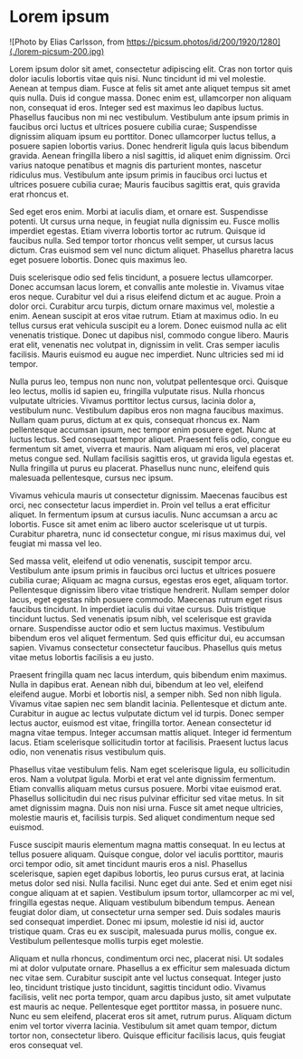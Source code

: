 # Lorem ipsum

![Photo by Elias Carlsson, from https://picsum.photos/id/200/1920/1280](./lorem-picsum-200.jpg)

Lorem ipsum dolor sit amet, consectetur adipiscing elit. Cras non tortor quis dolor iaculis lobortis vitae quis nisi. Nunc tincidunt id mi vel molestie. Aenean at tempus diam. Fusce at felis sit amet ante aliquet tempus sit amet quis nulla. Duis id congue massa. Donec enim est, ullamcorper non aliquam non, consequat id eros. Integer sed est maximus leo dapibus luctus. Phasellus faucibus non mi nec vestibulum. Vestibulum ante ipsum primis in faucibus orci luctus et ultrices posuere cubilia curae; Suspendisse dignissim aliquam ipsum eu porttitor. Donec ullamcorper luctus tellus, a posuere sapien lobortis varius. Donec hendrerit ligula quis lacus bibendum gravida. Aenean fringilla libero a nisl sagittis, id aliquet enim dignissim. Orci varius natoque penatibus et magnis dis parturient montes, nascetur ridiculus mus. Vestibulum ante ipsum primis in faucibus orci luctus et ultrices posuere cubilia curae; Mauris faucibus sagittis erat, quis gravida erat rhoncus et.

Sed eget eros enim. Morbi at iaculis diam, et ornare est. Suspendisse potenti. Ut cursus urna neque, in feugiat nulla dignissim eu. Fusce mollis imperdiet egestas. Etiam viverra lobortis tortor ac rutrum. Quisque id faucibus nulla. Sed tempor tortor rhoncus velit semper, ut cursus lacus dictum. Cras euismod sem vel nunc dictum aliquet. Phasellus pharetra lacus eget posuere lobortis. Donec quis maximus leo.

Duis scelerisque odio sed felis tincidunt, a posuere lectus ullamcorper. Donec accumsan lacus lorem, et convallis ante molestie in. Vivamus vitae eros neque. Curabitur vel dui a risus eleifend dictum et ac augue. Proin a dolor orci. Curabitur arcu turpis, dictum ornare maximus vel, molestie a enim. Aenean suscipit at eros vitae rutrum. Etiam at maximus odio. In eu tellus cursus erat vehicula suscipit eu a lorem. Donec euismod nulla ac elit venenatis tristique. Donec ut dapibus nisl, commodo congue libero. Mauris erat elit, venenatis nec volutpat in, dignissim in velit. Cras semper iaculis facilisis. Mauris euismod eu augue nec imperdiet. Nunc ultricies sed mi id tempor.

Nulla purus leo, tempus non nunc non, volutpat pellentesque orci. Quisque leo lectus, mollis id sapien eu, fringilla vulputate risus. Nulla rhoncus vulputate ultricies. Vivamus porttitor lectus cursus, lacinia dolor a, vestibulum nunc. Vestibulum dapibus eros non magna faucibus maximus. Nullam quam purus, dictum at ex quis, consequat rhoncus ex. Nam pellentesque accumsan ipsum, nec tempor enim posuere eget. Nunc at luctus lectus. Sed consequat tempor aliquet. Praesent felis odio, congue eu fermentum sit amet, viverra et mauris. Nam aliquam mi eros, vel placerat metus congue sed. Nullam facilisis sagittis eros, ut gravida ligula egestas et. Nulla fringilla ut purus eu placerat. Phasellus nunc nunc, eleifend quis malesuada pellentesque, cursus nec ipsum.

Vivamus vehicula mauris ut consectetur dignissim. Maecenas faucibus est orci, nec consectetur lacus imperdiet in. Proin vel tellus a erat efficitur aliquet. In fermentum ipsum at cursus iaculis. Nunc accumsan a arcu ac lobortis. Fusce sit amet enim ac libero auctor scelerisque ut ut turpis. Curabitur pharetra, nunc id consectetur congue, mi risus maximus dui, vel feugiat mi massa vel leo.

Sed massa velit, eleifend ut odio venenatis, suscipit tempor arcu. Vestibulum ante ipsum primis in faucibus orci luctus et ultrices posuere cubilia curae; Aliquam ac magna cursus, egestas eros eget, aliquam tortor. Pellentesque dignissim libero vitae tristique hendrerit. Nullam semper dolor lacus, eget egestas nibh posuere commodo. Maecenas rutrum eget risus faucibus tincidunt. In imperdiet iaculis dui vitae cursus. Duis tristique tincidunt luctus. Sed venenatis ipsum nibh, vel scelerisque est gravida ornare. Suspendisse auctor odio et sem luctus maximus. Vestibulum bibendum eros vel aliquet fermentum. Sed quis efficitur dui, eu accumsan sapien. Vivamus consectetur consectetur faucibus. Phasellus quis metus vitae metus lobortis facilisis a eu justo.

Praesent fringilla quam nec lacus interdum, quis bibendum enim maximus. Nulla in dapibus erat. Aenean nibh dui, bibendum at leo vel, eleifend eleifend augue. Morbi et lobortis nisl, a semper nibh. Sed non nibh ligula. Vivamus vitae sapien nec sem blandit lacinia. Pellentesque et dictum ante. Curabitur in augue ac lectus vulputate dictum vel id turpis. Donec semper lectus auctor, euismod est vitae, fringilla tortor. Aenean consectetur id magna vitae tempus. Integer accumsan mattis aliquet. Integer id fermentum lacus. Etiam scelerisque sollicitudin tortor at facilisis. Praesent luctus lacus odio, non venenatis risus vestibulum quis.

Phasellus vitae vestibulum felis. Nam eget scelerisque ligula, eu sollicitudin eros. Nam a volutpat ligula. Morbi et erat vel ante dignissim fermentum. Etiam convallis aliquam metus cursus posuere. Morbi vitae euismod erat. Phasellus sollicitudin dui nec risus pulvinar efficitur sed vitae metus. In sit amet dignissim magna. Duis non nisi urna. Fusce sit amet neque ultricies, molestie mauris et, facilisis turpis. Sed aliquet condimentum neque sed euismod.

Fusce suscipit mauris elementum magna mattis consequat. In eu lectus at tellus posuere aliquam. Quisque congue, dolor vel iaculis porttitor, mauris orci tempor odio, sit amet tincidunt mauris eros a nisl. Phasellus scelerisque, sapien eget dapibus lobortis, leo purus cursus erat, at lacinia metus dolor sed nisi. Nulla facilisi. Nunc eget dui ante. Sed et enim eget nisi congue aliquam at et sapien. Vestibulum ipsum tortor, ullamcorper ac mi vel, fringilla egestas neque. Aliquam vestibulum bibendum tempus. Aenean feugiat dolor diam, ut consectetur urna semper sed. Duis sodales mauris sed consequat imperdiet. Donec mi ipsum, molestie id nisi id, auctor tristique quam. Cras eu ex suscipit, malesuada purus mollis, congue ex. Vestibulum pellentesque mollis turpis eget molestie.

Aliquam et nulla rhoncus, condimentum orci nec, placerat nisi. Ut sodales mi at dolor vulputate ornare. Phasellus a ex efficitur sem malesuada dictum nec vitae sem. Curabitur suscipit ante vel luctus consequat. Integer justo leo, tincidunt tristique justo tincidunt, sagittis tincidunt odio. Vivamus facilisis, velit nec porta tempor, quam arcu dapibus justo, sit amet vulputate est mauris ac neque. Pellentesque eget porttitor massa, in posuere nunc. Nunc eu sem eleifend, placerat eros sit amet, rutrum purus. Aliquam dictum enim vel tortor viverra lacinia. Vestibulum sit amet quam tempor, dictum tortor non, consectetur libero. Quisque efficitur facilisis lacus, quis feugiat eros consequat vel.
